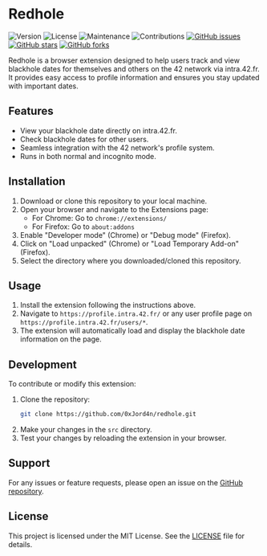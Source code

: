 # Redhole

![Version](https://img.shields.io/badge/version-1.0-blue)
![License](https://img.shields.io/badge/license-MIT-green)
![Maintenance](https://img.shields.io/badge/maintained-yes-brightgreen)
![Contributions](https://img.shields.io/badge/contributions-welcome-orange)
[![GitHub issues](https://img.shields.io/github/issues/0xJord4n/redhole)](https://github.com/0xJord4n/redhole/issues)
[![GitHub stars](https://img.shields.io/github/stars/0xJord4n/redhole)](https://github.com/0xJord4n/redhole/stargazers)
[![GitHub forks](https://img.shields.io/github/forks/0xJord4n/redhole)](https://github.com/0xJord4n/redhole/network)

Redhole is a browser extension designed to help users track and view blackhole dates for themselves and others on the 42 network via intra.42.fr. It provides easy access to profile information and ensures you stay updated with important dates.

## Features

- View your blackhole date directly on intra.42.fr.
- Check blackhole dates for other users.
- Seamless integration with the 42 network's profile system.
- Runs in both normal and incognito mode.

## Installation

1. Download or clone this repository to your local machine.
2. Open your browser and navigate to the Extensions page:
   - For Chrome: Go to `chrome://extensions/`
   - For Firefox: Go to `about:addons`
3. Enable "Developer mode" (Chrome) or "Debug mode" (Firefox).
4. Click on "Load unpacked" (Chrome) or "Load Temporary Add-on" (Firefox).
5. Select the directory where you downloaded/cloned this repository.

## Usage

1. Install the extension following the instructions above.
2. Navigate to `https://profile.intra.42.fr/` or any user profile page on `https://profile.intra.42.fr/users/*`.
3. The extension will automatically load and display the blackhole date information on the page.

## Development

To contribute or modify this extension:

1. Clone the repository:
   ```bash
   git clone https://github.com/0xJord4n/redhole.git
   ```
2. Make your changes in the `src` directory.
3. Test your changes by reloading the extension in your browser.

## Support

For any issues or feature requests, please open an issue on the [GitHub repository](https://github.com/0xJord4n/redhole/issues).

## License

This project is licensed under the MIT License. See the [LICENSE](LICENSE) file for details.

